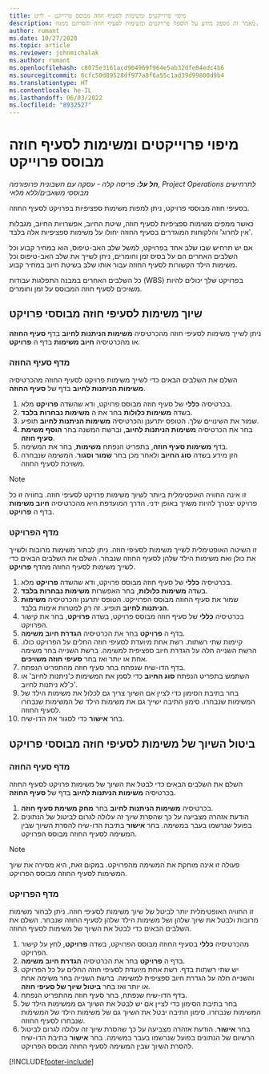 ```yaml
---
title: מיפוי פרוייקטים ומשימות לסעיף חוזה מבוסס פרוייקט - לייט
description: מאמר זה מספק מידע על הוספה פרויקטים ומשימות לסעיף חוזה והסרתם ממנה.
author: rumant
ms.date: 10/27/2020
ms.topic: article
ms.reviewer: johnmichalak
ms.author: rumant
ms.openlocfilehash: c8075e3161acd904969f964e5ab32dfe04edc4b6
ms.sourcegitcommit: 6cfc50d89528df977a8f6a55c1ad39d99800d9b4
ms.translationtype: HT
ms.contentlocale: he-IL
ms.lasthandoff: 06/03/2022
ms.locfileid: "8932527"
---
```

# <a name="map-projects-and-tasks-to-a-project-based-contract-line"></a>מיפוי פרוייקטים ומשימות לסעיף חוזה מבוסס פרוייקט 

_**חל על:** פריסה קלה - עסקה עם חשבונית פרופורמה, Project Operations לתרחישים מבוססי משאבים/ללא מלאי_

בסעיפי חוזה מבוססי פרויקט, ניתן למפות משימות ספציפיות בפרויקט לסעיף החוזה.

כאשר ממפים משימות ספציפיות לסעיף חוזה, שיטת החיוב, אפשרויות החיוב, מגבלות 'אין לחרוג' והלקוחות המוגדרים בסעיף החוזה יחולו על משימות ספציפיות אלה בלבד.

אם יש תרחיש שבו שלב אחד בפרויקט, למשל שלב האב-טיפוס, הוא במחיר קבוע וכל השלבים האחרים הם על בסיס זמן וחומרים, ניתן לשייך את שלב האב-טיפוס וכל משימות הילד הקשורות לסעיף החוזה עבור אותו שלב בשיטת חיוב במחיר קבוע.

כל השלבים האחרים במבנה התפלגות עבודות (WBS) בפרויקט שלך יכולים להיות משויכים לסעיף חוזה המבוסס על זמן וחומרים.

## <a name="associate-tasks-to-project-based-contract-lines"></a>שיוך משימות לסעיפי חוזה מבוססי פרויקט

ניתן לשייך משימות לסעיפי חוזה מהכרטיסיה **משימות הניתנות לחיוב** בדף **סעיף החוזה** או מהכרטיסיה **חיוב משימות** בדף ה **פרויקט**.

### <a name="from-the-contract-line-page"></a>מדף סעיף החוזה

השלם את השלבים הבאים כדי לשייך משימות פרויקט לסעיף החוזה מהכרטיסיה **משימות הניתנות לחיוב** בדף של **סעיף החוזה**.

1. בכרטיסיה **כללי** של סעיף חוזה מבוסס פרויקט, ודא שהשדה **פרויקט** מלא.
2. בשדה **משימות כלולות** בחר את ה **משימות נבחרות בלבד**.
3. שמור את השינויים שלך. הטופס יתרענן והכרטיסיה **משימות הניתנות לחיוב** תופיע.
4. בחר את הכרטיסיה **משימות הניתנות לחיוב**, וברשת המשנה בחר **הוסף משימת סעיף חוזה**.
5. בדף **משימות סעיף חוזה**, בתפריט הנפתח **משימות**, בחר את המשימה. 
6. הזן מידע בשדה **סוג החיוב** ולאחר מכן בחר **שמור וסגור**. המשימה שנבחרה משויכת לסעיף החוזה.

> [!NOTE]
> זו אינה החוויה האופטימלית ביותר לשיוך משימות פרויקט לסעיפי חוזה. בחוויה זו כל פרויקט יצטרך להיות משויך באופן ידני. הדרך המועדפת היא מהכרטיסיה **חיוב משימות** בדף ה **פרויקט**.

### <a name="from-the-project-page"></a>מדף הפרויקט

זו השיטה האופטימלית לשייך משימות לסעיפי חוזה. ניתן לבחור משימות מרובות ולשייך את כולן ואת משימות הילד שלהן לסעיף החוזה שנבחר. השלם את השלבים הבאים כדי לשייך משימות לסעיף החוזה מהדף **פרויקט**.

1. בכרטיסיה **כללי** של סעיף חוזה מבוסס פרויקט, ודא שהשדה **פרויקט** מלא.
2. בשדה **משימות כלולות**, בחר האפשרות **משימות נבחרות בלבד**.
3. שמור את סעיף החוזה מבוסס הפרוייקט. הטופס יתרענן והכרטיסיה **משימות הניתנות לחיוב** תופיע. זה רק למטרות אימות בלבד.
4. בכרטיסיה **כללי** של סעיף חוזה מבוסס פרויקט, בשדה **פרויקט**, בחר את קישור הפרויקט.
5. בדף ה **פרויקט** בחר את הכרטיסיה **הגדרת חיוב משימה**.
6. קיימות שתי רשתות. רשת אחת מיועדת לסעיפי חוזה החלים על הפרויקט כולו. הרשת השנייה חלה על הגדרת חיוב ספציפית למשימה. ברשת השנייה בחר משימה אחת או יותר ואז בחר **סעיפי חוזה משויכים**.
7. בדף הדו-שיח שנפתח בחר סעיף חוזה מהתפריט הנפתח.
8. השתמש בתפריט הנפתח **סוג החיוב** כדי לסמן את המשימות כ'ניתנות לחיוב' או כ'לא ניתנות לחיוב'.
9. בחר בתיבת הסימון כדי לציין אם השיוך צריך גם לכלול את משימות הילד של המשימות שנבחרו. סימון התיבה ישייך גם את משימות הילד של המשימות שנבחרו לסעיף החוזה.
10. בחר **אישור** כדי לסגור את הדו-שיח.

## <a name="unassociate-tasks-from-project-based-contract-lines"></a>ביטול השיוך של משימות לסעיפי חוזה מבוססי פרויקט

### <a name="from-the-contract-line-page"></a>מדף סעיף החוזה

השלם את השלבים הבאים כדי לבטל את השיוך של משימות פרויקט לסעיף החוזה בכרטיסיה **משימות הניתנות לחיוב** בדף של **סעיף החוזה**.

1. בכרטיסיה **משימות הניתנות לחיוב** בחר **מחק משימת סעיף חוזה**.
2. הודעת אזהרה מצביעה על כך שהסרת שיוך זה עלולה לגרום לביטול של הנתונים בפועל שנרשמו בעבר במשימה. בחר **אישור** בתיבת הדו-שיח להסרת השיוך שבין המשימה לסעיף החוזה מבוסס הפרויקט. 

> [!NOTE]
> פעולה זו אינה מוחקת את המשימה מהפרויקט. במקום זאת, היא מסירה את שיוך המשימות לסעיף החוזה מבוסס הפרויקט.

### <a name="from-the-project-page"></a>מדף הפרויקט

זו החוויה האופטימלית יותר לביטל של שיוך משימות לסעיפי חוזה. ניתן לבחור משימות מרובות ולבטל את שיוך שלהן ושל משימות הילד שלהן לסעיף החוזה שנבחר. השלם את השלבים הבאים כדי לבטל את השיוך של משימות לסעיף החוזה.

1. מהכרטיסיה **כללי** בסעיף החוזה מבוסס הפרויקט, בשדה **פרויקט**, לחץ על קישור הפרויקט.
2. בדף ה **פרויקט** בחר את הכרטיסיה **הגדרת חיוב משימה**.
3. יש שתי רשתות בדף. רשת אחת מיועדת לסעיפי חוזה החלים על כל הפרויקט והשנייה חלה על הגדרת חיוב ספציפית למשימה. ברשת השנייה בחר משימה אחת או יותר ואז בחר **ביטול שיוך של סעיפי חוזה**.
4. בדף הדו-שיח שנפתח, בחר סעיף חוזה מהתפריט הנפתח.
5. בחר בתיבת הסימון כדי לציין אם יש לבטל את השיוך גם ממשימות הילד של המשימות שנבחרו. סימון התיבה יבטל את השיוך גם של משימות הילד של המשימות שנבחרו לסעיף החוזה.
6. בחר **אישור**. הודעת אזהרה מצביעה על כך שהסרת שיוך זה עלולה לגרום לביטול הרשיום של הנתונים בפועל שנרשמו בעבר במשימה. בחר **אישור** בתיבת הדו-שיח להסרת השיוך שבין המשימה לסעיף החוזה מבוסס הפרויקט.


[!INCLUDE[footer-include](../../includes/footer-banner.md)]
